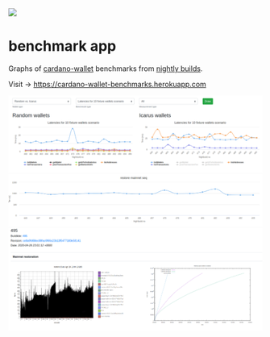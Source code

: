 <a href="https://github.com/piotr-iohk/benchmark_app/actions?query=workflow%3ATests">
  <img src="https://github.com/piotr-iohk/benchmark_app/workflows/Tests/badge.svg" />
</a>

# benchmark app

Graphs of [cardano-wallet](https://github.com/input-output-hk/cardano-wallet) benchmarks from [nightly builds](https://buildkite.com/input-output-hk/cardano-wallet-nightly).

Visit -> https://cardano-wallet-benchmarks.herokuapp.com

<img src="https://github.com/piotr-iohk/benchmark_app/blob/master/.github/1.png" />
<img src="https://github.com/piotr-iohk/benchmark_app/blob/master/.github/2.png" />
<img src="https://github.com/piotr-iohk/benchmark_app/blob/master/.github/3.png" />
